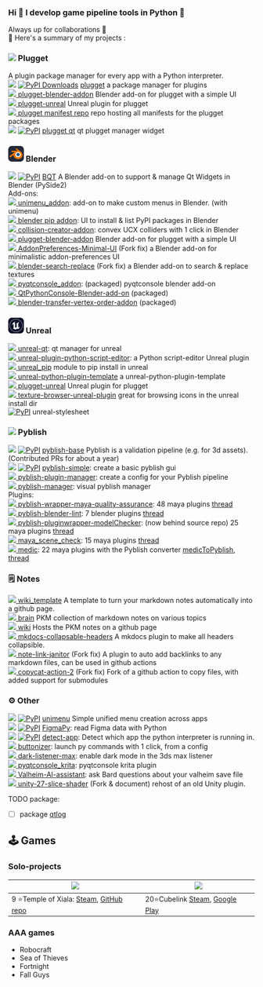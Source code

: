 ### Hi 👋 I develop game pipeline tools in Python 🐍
Always up for collaborations 👯  
🔭 Here's a summary of my projects :



###  <img src="https://user-images.githubusercontent.com/3758308/231004489-25ce30d9-c534-4d10-8773-8e6f80f36dd2.png" width="32" style="max-width: 100%;">  Plugget
A plugin package manager for every app with a Python interpreter.  
![](https://img.shields.io/github/stars/plugget/plugget?color=grey&label=%E2%AD%90&style=flat-square) [![PyPI Downloads](https://img.shields.io/pypi/v/plugget)](https://pypi.org/project/plugget/) [plugget](https://github.com/plugget/plugget) a package manager for plugins  
[![](https://img.shields.io/github/stars/plugget/plugget-blender-addon?color=grey&label=%E2%AD%90&style=flat-square) plugget-blender-addon](https://github.com/plugget/plugget-blender-addon) Blender add-on for plugget with a simple UI  
[![](https://img.shields.io/github/stars/plugget/plugget-unreal?color=grey&label=%E2%AD%90&style=flat-square) plugget-unreal](https://github.com/plugget/plugget-unreal) Unreal plugin for plugget  
[![](https://img.shields.io/github/stars/plugget/plugget-pkgs?color=grey&label=%E2%AD%90&style=flat-square) plugget manifest repo](https://github.com/plugget/plugget-pkgs) repo hosting all manifests for the plugget packages  
![](https://img.shields.io/github/stars/plugget/plugget-qt?color=grey&label=%E2%AD%90&style=flat-square) [![PyPI](https://img.shields.io/pypi/v/plugget-qt)](https://pypi.org/project/plugget-qt/) [plugget qt](https://github.com/plugget/plugget-qt) qt plugget manager widget  

### <img src="https://raw.githubusercontent.com/tandpfun/skill-icons/59059d9d1a2c092696dc66e00931cc1181a4ce1f/icons/Blender-Dark.svg" width="32" style="max-width: 100%;"> Blender 
![](https://img.shields.io/github/stars/techartorg/bqt?color=grey&label=%E2%AD%90&style=flat-square) [![PyPI](https://img.shields.io/pypi/v/bqt)](https://pypi.org/project/bqt/) [BQT](https://github.com/techartorg/bqt) A Blender add-on to support & manage Qt Widgets in Blender (PySide2)  
Add-ons:  
[![](https://img.shields.io/github/stars/hannesdelbeke/unimenu_addon?color=grey&label=%E2%AD%90&style=flat-square) unimenu_addon](https://github.com/hannesdelbeke/unimenu_addon): add-on to make custom menus in Blender. (with unimenu)  
[![](https://img.shields.io/github/stars/hannesdelbeke/blender_pip?color=grey&label=%E2%AD%90&style=flat-square) blender pip addon](https://github.com/hannesdelbeke/blender_pip): UI to install & list PyPI packages in Blender  
[![](https://img.shields.io/github/stars/hannesdelbeke/collision-creator-addon?color=grey&label=%E2%AD%90&style=flat-square) collision-creator-addon](https://github.com/hannesdelbeke/collision-creator-addon): convex UCX colliders with 1 click in Blender  
[![](https://img.shields.io/github/stars/plugget/plugget-blender-addon?color=grey&label=%E2%AD%90&style=flat-square) plugget-blender-addon](https://github.com/plugget/plugget-blender-addon) Blender add-on for plugget with a simple UI  
[![](https://img.shields.io/github/stars/hannesdelbeke/AddonPreferences-Minimal-UI?color=grey&label=%E2%AD%90&style=flat-square) AddonPreferences-Minimal-UI](https://github.com/hannesdelbeke/AddonPreferences-Minimal-UI) (Fork fix) a Blender add-on for minimalistic addon-preferences UI  
[![](https://img.shields.io/github/stars/hannesdelbeke/blender-search-replace?color=grey&label=%E2%AD%90&style=flat-square) blender-search-replace](https://github.com/hannesdelbeke/blender-search-replace) (Fork fix) a Blender add-on to search & replace textures  
[![](https://img.shields.io/github/stars/hannesdelbeke/pyqtconsole_addon?color=grey&label=%E2%AD%90&style=flat-square) pyqtconsole_addon](https://github.com/hannesdelbeke/pyqtconsole_addon): (packaged) pyqtconsole blender add-on  
[![](https://img.shields.io/github/stars/hannesdelbeke/QtPythonConsole-Blender-add-on?color=grey&label=%E2%AD%90&style=flat-square) QtPythonConsole-Blender-add-on](https://github.com/hannesdelbeke/QtPythonConsole-Blender-add-on) (packaged)  
[![](https://img.shields.io/github/stars/hannesdelbeke/blender-transfer-vertex-order-addon?color=grey&label=%E2%AD%90&style=flat-square) blender-transfer-vertex-order-addon](https://github.com/hannesdelbeke/blender-transfer-vertex-order-addon) (packaged)  

###  <img src="https://raw.githubusercontent.com/tandpfun/skill-icons/59059d9d1a2c092696dc66e00931cc1181a4ce1f/icons/UnrealEngine.svg" width="32" style="max-width: 100%;">  Unreal  
[![](https://img.shields.io/github/stars/hannesdelbeke/unreal-qt?color=grey&label=%E2%AD%90&style=flat-square) unreal-qt](https://github.com/hannesdelbeke/unreal-qt): qt manager for unreal  
[![](https://img.shields.io/github/stars/hannesdelbeke/unreal-plugin-python-script-editor?color=grey&label=%E2%AD%90&style=flat-square) unreal-plugin-python-script-editor](https://github.com/hannesdelbeke/unreal-plugin-python-script-editor): a Python script-editor Unreal plugin  
[![](https://img.shields.io/github/stars/hannesdelbeke/unreal_pip?color=grey&label=%E2%AD%90&style=flat-square) unreal_pip](https://github.com/hannesdelbeke/unreal_pip) module to pip install in unreal  
[![](https://img.shields.io/github/stars/hannesdelbeke/unreal-python-plugin-template?color=grey&label=%E2%AD%90&style=flat-square) unreal-python-plugin-template](https://github.com/hannesdelbeke/unreal-python-plugin-template) a unreal-python-plugin-template  
[![](https://img.shields.io/github/stars/plugget/plugget-unreal?color=grey&label=%E2%AD%90&style=flat-square) plugget-unreal](https://github.com/plugget/plugget-unreal) Unreal plugin for plugget  
[![](https://img.shields.io/github/stars/hannesdelbeke/texture-browser-unreal-plugin?color=grey&label=%E2%AD%90&style=flat-square) texture-browser-unreal-plugin](https://github.com/hannesdelbeke/texture-browser-unreal-plugin) great for browsing icons in the unreal install dir  
[![PyPI](https://img.shields.io/pypi/v/unreal-stylesheet)](https://pypi.org/project/unreal-stylesheet/) unreal-stylesheet  

### <img src="https://avatars.githubusercontent.com/u/8535536?s=48&v=4" width="32" style="max-width: 100%;">  Pyblish
![](https://img.shields.io/github/stars/pyblish/pyblish-base?color=grey&label=%E2%AD%90&style=flat-square) [![PyPI](https://img.shields.io/pypi/v/pyblish)](https://pypi.org/project/pyblish/) [pyblish-base](https://github.com/pyblish/pyblish-base) Pyblish is a validation pipeline (e.g. for 3d assets). (Contributed PRs for about a year)  
![](https://img.shields.io/github/stars/hannesdelbeke/pyblish-simple?color=grey&label=%E2%AD%90&style=flat-square) [![PyPI](https://img.shields.io/pypi/v/pyblish-simple)](https://pypi.org/project/pyblish-simple/) [pyblish-simple](https://github.com/hannesdelbeke/pyblish-simple): create a basic pyblish gui  
[![](https://img.shields.io/github/stars/hannesdelbeke/pyblish-plugin-manager?color=grey&label=%E2%AD%90&style=flat-square) pyblish-plugin-manager](https://github.com/hannesdelbeke/pyblish-plugin-manager): create a config for your Pyblish pipeline  
[![](https://img.shields.io/github/stars/hannesdelbeke/pyblish-manager?color=grey&label=%E2%AD%90&style=flat-square) pyblish-manager](https://github.com/hannesdelbeke/pyblish-manager): visual pyblish manager  
Plugins:  
[![](https://img.shields.io/github/stars/hannesdelbeke/pyblish-wrapper-maya-quality-assurance?color=grey&label=%E2%AD%90&style=flat-square) pyblish-wrapper-maya-quality-assurance](https://github.com/hannesdelbeke/pyblish-wrapper-maya-quality-assurance): 48 maya plugins [thread](https://forums.pyblish.com/t/collection-of-48-reusable-plugins-for-maya-validation/679)  
[![](https://img.shields.io/github/stars/hannesdelbeke/pyblish-blender-lint?color=grey&label=%E2%AD%90&style=flat-square) pyblish-blender-lint](https://github.com/hannesdelbeke/pyblish-blender-lint): 7 blender plugins [thread](https://forums.pyblish.com/t/collection-of-7-generic-blender-plugins/693)  
[![](https://img.shields.io/github/stars/hannesdelbeke/pyblish-pluginwrapper-modelChecker?color=grey&label=%E2%AD%90&style=flat-square) pyblish-pluginwrapper-modelChecker](https://github.com/hannesdelbeke/pyblish-pluginwrapper-modelChecker): (now behind source repo) 25 maya plugins [thread](https://forums.pyblish.com/t/collection-of-25-maya-mesh-validation-plugins/692)  
[![](https://img.shields.io/github/stars/fkaijun/maya_scene_check?color=grey&label=%E2%AD%90&style=flat-square) maya_scene_check](https://github.com/fkaijun/maya_scene_check): 15 maya plugins [thread](https://forums.pyblish.com/t/collection-of-15-reusable-plugins-for-maya-validation/680)  
[![](https://img.shields.io/github/stars/sol-ansano-kim/medic?color=grey&label=%E2%AD%90&style=flat-square) medic](https://github.com/sol-ansano-kim/medic): 22 maya plugins with the Pyblish converter [medicToPyblish](https://github.com/sol-ansano-kim/medicToPyblish), [thread](https://forums.pyblish.com/t/medic-in-pyblish-22-reusable-plugins-for-maya-mesh-validation/682/6)  

### 🗒️ Notes  
[![](https://img.shields.io/github/stars/hannesdelbeke/wiki_template?color=grey&label=%E2%AD%90&style=flat-square) wiki_template](https://github.com/hannesdelbeke/wiki_template) A template to turn your markdown notes automatically into a github page.  
[![](https://img.shields.io/github/stars/hannesdelbeke/brain?color=grey&label=%E2%AD%90&style=flat-square) brain](https://github.com/hannesdelbeke/brain) PKM collection of markdown notes on various topics  
[![](https://img.shields.io/github/stars/hannesdelbeke/wiki?color=grey&label=%E2%AD%90&style=flat-square) wiki](https://github.com/hannesdelbeke/wiki) Hosts the PKM notes on a github page  
[![](https://img.shields.io/github/stars/hannesdelbeke/mkdocs-collapsable-headers?color=grey&label=%E2%AD%90&style=flat-square) mkdocs-collapsable-headers](https://github.com/hannesdelbeke/mkdocs-collapsable-headers) A mkdocs plugin to make all headers collapsible.  
[![](https://img.shields.io/github/stars/hannesdelbeke/note-link-janitor?color=grey&label=%E2%AD%90&style=flat-square) note-link-janitor](https://github.com/hannesdelbeke/note-link-janitor) (Fork fix)  A plugin to auto add backlinks to any markdown files, can be used in github actions  
[![](https://img.shields.io/github/stars/hannesdelbeke/copycat-action-2?color=grey&label=%E2%AD%90&style=flat-square) copycat-action-2](https://github.com/hannesdelbeke/copycat-action-2) (Fork fix)  Fork of a github action to copy files, with added support for submodules  

### ⚙️ Other  
![](https://img.shields.io/github/stars/hannesdelbeke/unimenu?color=grey&label=%E2%AD%90&style=flat-square) [![PyPI](https://img.shields.io/pypi/v/unimenu)](https://pypi.org/project/unimenu/) [unimenu](https://github.com/hannesdelbeke/unimenu) Simple unified menu creation across apps  
![](https://img.shields.io/github/stars/Amatobahn/FigmaPy?color=grey&label=%E2%AD%90&style=flat-square) [![PyPI](https://img.shields.io/pypi/v/figmapy)](https://pypi.org/project/figmapy/)  [FigmaPy](https://github.com/Amatobahn/FigmaPy): read Figma data with Python  
![](https://img.shields.io/github/stars/hannesdelbeke/detect-app?color=grey&label=%E2%AD%90&style=flat-square) [![PyPI](https://img.shields.io/pypi/v/detect-app)](https://pypi.org/project/detect-app/) [detect-app](https://github.com/hannesdelbeke/detect-app): Detect which app the python interpreter is running in.  
[![](https://img.shields.io/github/stars/hannesdelbeke/buttonizer?color=grey&label=%E2%AD%90&style=flat-square) buttonizer](https://github.com/hannesdelbeke/buttonizer): launch py commands with 1 click, from a config  
[![](https://img.shields.io/github/stars/hannesdelbeke/dark-listener-max?color=grey&label=%E2%AD%90&style=flat-square) dark-listener-max](https://github.com/hannesdelbeke/dark-listener-max): enable dark mode in the 3ds max listener  
[![](https://img.shields.io/github/stars/hannesdelbeke/pyqtconsole_krita?color=grey&label=%E2%AD%90&style=flat-square) pyqtconsole_krita](https://github.com/hannesdelbeke/pyqtconsole_krita): pyqtconsole krita plugin  
[![](https://img.shields.io/github/stars/hannesdelbeke/Valheim-AI-assistant?color=grey&label=%E2%AD%90&style=flat-square) Valheim-AI-assistant](https://github.com/hannesdelbeke/Valheim-AI-assistant): ask Bard questions about your valheim save file  
[![](https://img.shields.io/github/stars/hannesdelbeke/unity-27-slice-shader?color=grey&label=%E2%AD%90&style=flat-square) unity-27-slice-shader](https://github.com/hannesdelbeke/unity-27-slice-shader) (Fork & document) rehost of an old Unity plugin.

TODO package:
- [ ] package [qtlog](https://github.com/MaxRocamora/QtLog) 

## 🕹️ Games

### Solo-projects

| <img src="https://user-images.githubusercontent.com/3758308/228285884-4d2e6bad-ae3b-4d85-80ca-54a6eacc07cb.gif" height="200"></img> | <img src="https://github.com/hannesdelbeke/hannesdelbeke/assets/3758308/c901fc72-5cbd-49f7-b4b7-4f92e1be12d6" height="200"></img> |
| -- | -- |
| 9 ⭐Temple of Xiala: [Steam](https://store.steampowered.com/app/774411/Temple_of_Xiala/), [GitHub repo](https://github.com/hannesdelbeke/temple-of-xiala)  | 20⭐Cubelink [Steam](https://store.steampowered.com/app/681620/Cube_Link/), [Google Play](https://play.google.com/store/apps/details?id=com.HannesD.CubeLink&hl=en_NZ) |


### AAA games
- Robocraft
- Sea of Thieves
- Fortnight
- Fall Guys

<!--
**hannesdelbeke/hannesdelbeke** is a ✨ _special_ ✨ repository because its `README.md` (this file) appears on your GitHub profile.

Here are some ideas to get you started:

- 🔭 I’m currently working on ...
- 🌱 I’m currently learning ...
- 👯 I’m looking to collaborate on ...
- 🤔 I’m looking for help with ...
- 💬 Ask me about ...
- 📫 How to reach me: ...
- 😄 Pronouns: ...
- ⚡ Fun fact: ...
-->
